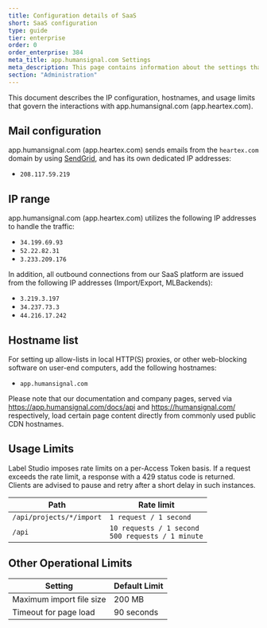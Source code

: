 ```yaml
---
title: Configuration details of SaaS
short: SaaS configuration
type: guide
tier: enterprise
order: 0
order_enterprise: 384
meta_title: app.humansignal.com Settings
meta_description: This page contains information about the settings that are used on app.humansignal.com, available to HumanSignal SaaS customers.
section: "Administration"
---
```


This document describes the IP configuration, hostnames, and usage limits that govern the interactions with app.humansignal.com (app.heartex.com).

## Mail configuration

app.humansignal.com (app.heartex.com) sends emails from the `heartex.com` domain by using [SendGrid](https://sendgrid.com/), and has its own dedicated IP addresses:

- `208.117.59.219`

## IP range

app.humansignal.com (app.heartex.com) utilizes the following IP addresses to handle the traffic:

- `34.199.69.93`
- `52.22.82.31`
- `3.233.209.176`

In addition, all outbound connections from our SaaS platform are issued from the following IP addresses (Import/Export, MLBackends):

- `3.219.3.197`
- `34.237.73.3`
- `44.216.17.242`

## Hostname list

For setting up allow-lists in local HTTP(S) proxies, or other web-blocking software on user-end computers, add the following hostnames:

- `app.humansignal.com`

Please note that our documentation and company pages, served via https://app.humansignal.com/docs/api and https://humansignal.com/ respectively, load certain page content directly from commonly used public CDN hostnames.

## Usage Limits

Label Studio imposes rate limits on a per-Access Token basis. If a request exceeds the rate limit, a response with a 429 status code is returned. Clients are advised to pause and retry after a short delay in such instances.

| Path                     | Rate limit                                             |
|--------------------------|--------------------------------------------------------|
| `/api/projects/*/import` | `1 request / 1 second`                                 |
| `/api`                   | `10 requests / 1 second`<br/>`500 requests / 1 minute` |

## Other Operational Limits

| Setting                  | Default Limit |
|--------------------------|---------------|
| Maximum import file size | 200 MB        |
| Timeout for page load    | 90 seconds    |

